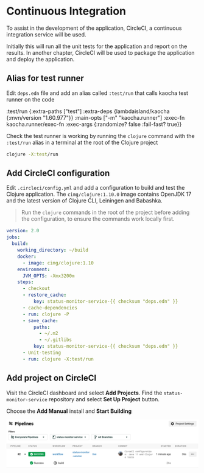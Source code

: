 # Continuous Integration

To assist in the development of the application, CircleCI, a continuous integration service will be used.

Initially this will run all the unit tests for the application and report on the results.  In another chapter, CircleCI will be used to package the application and deploy the application.


## Alias for test runner

Edit `deps.edn` file and add an alias called `:test/run` that calls kaocha test runner on the code

  :test/run
  {:extra-paths ["test"]
   :extra-deps {lambdaisland/kaocha {:mvn/version "1.60.977"}}
   :main-opts   ["-m" "kaocha.runner"]
   :exec-fn kaocha.runner/exec-fn
   :exec-args {:randomize? false
               :fail-fast? true}}

Check the test runner is working by running the `clojure` command with the `:test/run` alias in a terminal at the root of the Clojure project

```bash
clojure -X:test/run
```


## Add CircleCI configuration

Edit `.circleci/config.yml` and add a configuration to build and test the Clojure application.  The `cimg/clojure:1.10.0` image contains OpenJDK 17 and the latest version of Clojure CLI, Leiningen and Babashka.

> Run the `clojure` commands in the root of the project before adding the configuration, to ensure the commands work locally first.


```yaml
version: 2.0
jobs:
  build:
    working_directory: ~/build
    docker:
      - image: cimg/clojure:1.10
    environment:
      JVM_OPTS: -Xmx3200m
    steps:
      - checkout
      - restore_cache:
          key: status-monitor-service-{{ checksum "deps.edn" }}
      - cache-dependencies
      - run: clojure -P
      - save_cache:
          paths:
            - ~/.m2
            - ~/.gitlibs
          key: status-monitor-service-{{ checksum "deps.edn" }}
      - Unit-testing
      - run: clojure -X:test/run
```


## Add project on CircleCI

Visit the CircleCI dashboard and select **Add Projects**.  Find the `status-monitor-service` repository and select **Set Up Project** button.

Choose the **Add Manual** install and **Start Building**

![CircleCI dashboard - status-monitor-service pipelines successful build](/images/circle-ci-status-monitor-pipelines-success.png)
